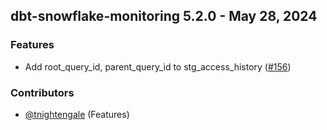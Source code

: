 ## dbt-snowflake-monitoring 5.2.0 - May 28, 2024

### Features

-  Add root_query_id, parent_query_id to stg_access_history ([#156](https://github.com/get-select/dbt-snowflake-monitoring/pull/156))

### Contributors
- [@tnightengale](https://github.com/tnightengale) (Features)

